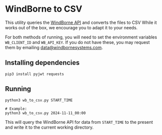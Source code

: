 # WindBorne to CSV

This utility queries the [WindBorne API](https://windbornesystems.com/docs/api) and converts the files to CSV
While it works out of the box, we encourage you to adapt it to your needs.

For both methods of running, you will need to set the environment variables `WB_CLIENT_ID` and `WB_API_KEY`.
If you do not have these, you may request them by emailing data@windbornesystems.com.

## Installing dependencies

```shell
pip3 install pyjwt requests
```

## Running

```shell
python3 wb_to_csv.py START_TIME

# Example:
python3 wb_to_csv.py 2024-11-11_00:00
```

This will query the WindBorne API for data from `START_TIME` to the present and write it to the current working directory.


